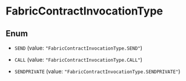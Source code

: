 

# FabricContractInvocationType

## Enum


* `SEND` (value: `"FabricContractInvocationType.SEND"`)

* `CALL` (value: `"FabricContractInvocationType.CALL"`)

* `SENDPRIVATE` (value: `"FabricContractInvocationType.SENDPRIVATE"`)



